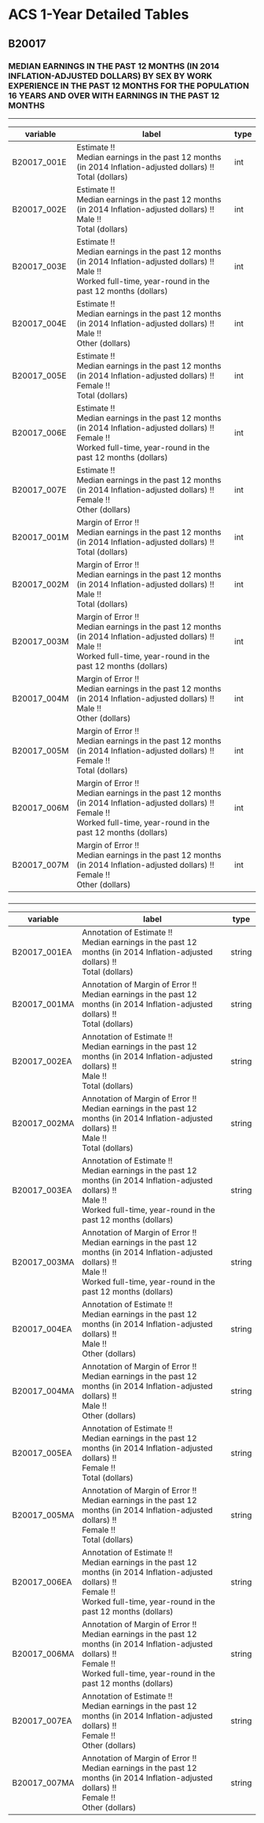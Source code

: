 # ACS 1-Year Detailed Tables

## B20017

### MEDIAN EARNINGS IN THE PAST 12 MONTHS (IN 2014 INFLATION-ADJUSTED DOLLARS) BY SEX BY WORK EXPERIENCE IN THE PAST 12 MONTHS FOR THE POPULATION 16 YEARS AND OVER WITH EARNINGS IN THE PAST 12 MONTHS

___

| variable | label | type |
| ----- | ----- | ----- |
| B20017_001E | Estimate !!<br>Median earnings in the past 12 months (in 2014 Inflation-adjusted dollars) !!<br>Total (dollars) | int |
| B20017_002E | Estimate !!<br>Median earnings in the past 12 months (in 2014 Inflation-adjusted dollars) !!<br>Male !!<br>Total (dollars) | int |
| B20017_003E | Estimate !!<br>Median earnings in the past 12 months (in 2014 Inflation-adjusted dollars) !!<br>Male !!<br>Worked full-time, year-round in the past 12 months (dollars) | int |
| B20017_004E | Estimate !!<br>Median earnings in the past 12 months (in 2014 Inflation-adjusted dollars) !!<br>Male !!<br>Other (dollars) | int |
| B20017_005E | Estimate !!<br>Median earnings in the past 12 months (in 2014 Inflation-adjusted dollars) !!<br>Female !!<br>Total (dollars) | int |
| B20017_006E | Estimate !!<br>Median earnings in the past 12 months (in 2014 Inflation-adjusted dollars) !!<br>Female !!<br>Worked full-time, year-round in the past 12 months (dollars) | int |
| B20017_007E | Estimate !!<br>Median earnings in the past 12 months (in 2014 Inflation-adjusted dollars) !!<br>Female !!<br>Other (dollars) | int |
| B20017_001M | Margin of Error !!<br>Median earnings in the past 12 months (in 2014 Inflation-adjusted dollars) !!<br>Total (dollars) | int |
| B20017_002M | Margin of Error !!<br>Median earnings in the past 12 months (in 2014 Inflation-adjusted dollars) !!<br>Male !!<br>Total (dollars) | int |
| B20017_003M | Margin of Error !!<br>Median earnings in the past 12 months (in 2014 Inflation-adjusted dollars) !!<br>Male !!<br>Worked full-time, year-round in the past 12 months (dollars) | int |
| B20017_004M | Margin of Error !!<br>Median earnings in the past 12 months (in 2014 Inflation-adjusted dollars) !!<br>Male !!<br>Other (dollars) | int |
| B20017_005M | Margin of Error !!<br>Median earnings in the past 12 months (in 2014 Inflation-adjusted dollars) !!<br>Female !!<br>Total (dollars) | int |
| B20017_006M | Margin of Error !!<br>Median earnings in the past 12 months (in 2014 Inflation-adjusted dollars) !!<br>Female !!<br>Worked full-time, year-round in the past 12 months (dollars) | int |
| B20017_007M | Margin of Error !!<br>Median earnings in the past 12 months (in 2014 Inflation-adjusted dollars) !!<br>Female !!<br>Other (dollars) | int |
### 

___

| variable | label | type |
| ----- | ----- | ----- |
| B20017_001EA | Annotation of Estimate !!<br>Median earnings in the past 12 months (in 2014 Inflation-adjusted dollars) !!<br>Total (dollars) | string |
| B20017_001MA | Annotation of Margin of Error !!<br>Median earnings in the past 12 months (in 2014 Inflation-adjusted dollars) !!<br>Total (dollars) | string |
| B20017_002EA | Annotation of Estimate !!<br>Median earnings in the past 12 months (in 2014 Inflation-adjusted dollars) !!<br>Male !!<br>Total (dollars) | string |
| B20017_002MA | Annotation of Margin of Error !!<br>Median earnings in the past 12 months (in 2014 Inflation-adjusted dollars) !!<br>Male !!<br>Total (dollars) | string |
| B20017_003EA | Annotation of Estimate !!<br>Median earnings in the past 12 months (in 2014 Inflation-adjusted dollars) !!<br>Male !!<br>Worked full-time, year-round in the past 12 months (dollars) | string |
| B20017_003MA | Annotation of Margin of Error !!<br>Median earnings in the past 12 months (in 2014 Inflation-adjusted dollars) !!<br>Male !!<br>Worked full-time, year-round in the past 12 months (dollars) | string |
| B20017_004EA | Annotation of Estimate !!<br>Median earnings in the past 12 months (in 2014 Inflation-adjusted dollars) !!<br>Male !!<br>Other (dollars) | string |
| B20017_004MA | Annotation of Margin of Error !!<br>Median earnings in the past 12 months (in 2014 Inflation-adjusted dollars) !!<br>Male !!<br>Other (dollars) | string |
| B20017_005EA | Annotation of Estimate !!<br>Median earnings in the past 12 months (in 2014 Inflation-adjusted dollars) !!<br>Female !!<br>Total (dollars) | string |
| B20017_005MA | Annotation of Margin of Error !!<br>Median earnings in the past 12 months (in 2014 Inflation-adjusted dollars) !!<br>Female !!<br>Total (dollars) | string |
| B20017_006EA | Annotation of Estimate !!<br>Median earnings in the past 12 months (in 2014 Inflation-adjusted dollars) !!<br>Female !!<br>Worked full-time, year-round in the past 12 months (dollars) | string |
| B20017_006MA | Annotation of Margin of Error !!<br>Median earnings in the past 12 months (in 2014 Inflation-adjusted dollars) !!<br>Female !!<br>Worked full-time, year-round in the past 12 months (dollars) | string |
| B20017_007EA | Annotation of Estimate !!<br>Median earnings in the past 12 months (in 2014 Inflation-adjusted dollars) !!<br>Female !!<br>Other (dollars) | string |
| B20017_007MA | Annotation of Margin of Error !!<br>Median earnings in the past 12 months (in 2014 Inflation-adjusted dollars) !!<br>Female !!<br>Other (dollars) | string |

